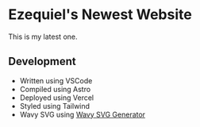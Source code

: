 # Ezequiel's Newest Website

This is my latest one.

## Development

- Written using VSCode
- Compiled using Astro
- Deployed using Vercel
- Styled using Tailwind
- Wavy SVG using [Wavy SVG Generator](https://github.com/Zequez/wavy-svg-generator)